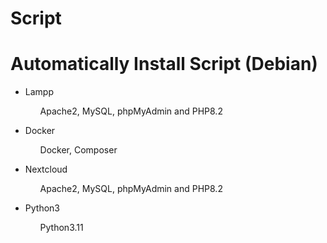 # Script
# Automatically Install Script (Debian)

<ul>
  <li>Lampp</li>
  <ol>Apache2, MySQL, phpMyAdmin and PHP8.2</ol>
</ul>

<ul>
  <li>Docker</li>
  <ol>Docker, Composer</ol>
</ul>

<ul>
  <li>Nextcloud</li>
  <ol>Apache2, MySQL, phpMyAdmin and PHP8.2</ol>
</ul>

<ul>
  <li>Python3</li>
  <ol>Python3.11</ol>
</ul>

